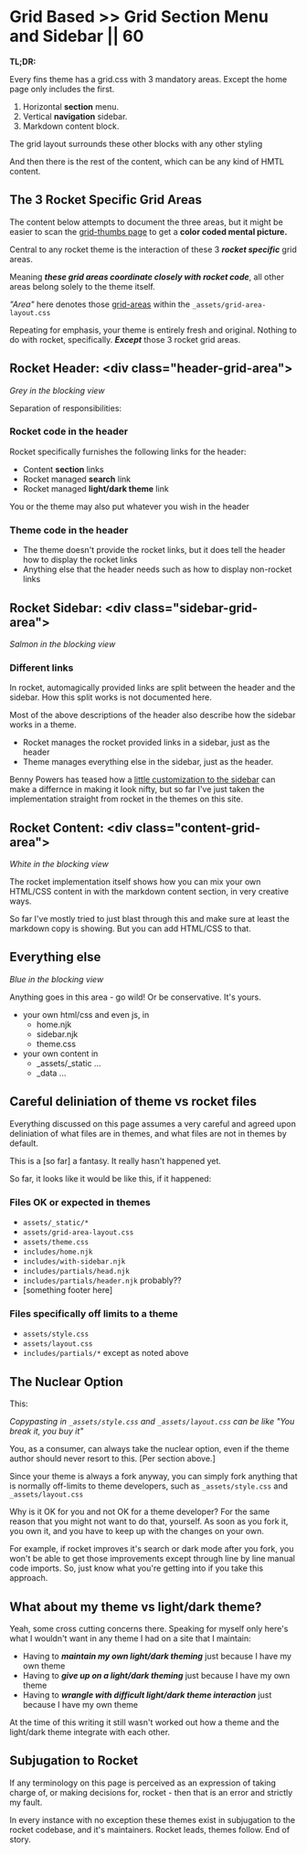 # Grid Based >> Grid Section Menu and Sidebar || 60

**TL;DR:**

Every fins theme has a grid.css with 3 mandatory areas. Except the home page only includes the first.

1) Horizontal **section** menu.
2) Vertical **navigation** sidebar.
3) Markdown content block.

The grid layout surrounds these other blocks with any other styling

 And then there is the rest of the content, which can be any kind of HMTL content. 

## The 3 Rocket Specific Grid Areas

The content below attempts to document the three areas, but it might be easier to scan the [grid-thumbs page](/fins/grid/gridThumbs/) to get a **color coded mental picture.**

Central to any rocket theme is the interaction of these 3 _**rocket specific**_ grid areas.

Meaning _**these grid areas coordinate closely with rocket code**_, all other areas belong solely to the theme itself.

_"Area"_ here denotes those [grid-areas](/fins/grid/) within the `_assets/grid-area-layout.css`

Repeating for emphasis, your theme is entirely fresh and original. Nothing to do with rocket, specifically. _**Except**_ those 3 rocket grid areas.

## Rocket Header: \<div class="header-grid-area"\>

_Grey in the blocking view_

Separation of responsibilities:

### Rocket code in the header

Rocket specifically furnishes the following links for the header:

- Content **section** links
- Rocket managed **search** link
- Rocket managed **light/dark theme** link

You or the theme may also put whatever you wish in the header

### Theme code in the header

- The theme doesn't provide the rocket links, but it does tell the header how to display the rocket links
- Anything else that the header needs such as how to display non-rocket links

## Rocket Sidebar: \<div class="sidebar-grid-area"\>

_Salmon in the blocking view_

### Different links

In rocket, automagically provided links are split between the header and the sidebar. How this split works is not documented here.

Most of the above descriptions of the header also describe how the sidebar works in a theme.

- Rocket manages the rocket provided links in a sidebar, just as the header
- Theme manages everything else in the sidebar, just as the header.

Benny Powers has teased how a [little customization to the sidebar](https://apolloelements.dev/blog/todo-app/#the-end-result) can make a differnce in making it look nifty, but so far I've just taken the implementation straight from rocket in the themes on this site.

## Rocket Content: \<div class="content-grid-area"\>

_White in the blocking view_

The rocket implementation itself shows how you can mix your own HTML/CSS content in with the markdown content section, in very creative ways.

So far I've mostly tried to just blast through this and make sure at least the markdown copy is showing. But you can add HTML/CSS to that.

## Everything else

_Blue in the blocking view_

Anything goes in this area - go wild! Or be conservative. It's yours.

- your own html/css and even js, in
  - home.njk
  - sidebar.njk
  - theme.css
- your own content in
  - _assets/_static ...
  - _data ...

## Careful deliniation of theme vs rocket files

Everything discussed on this page assumes a very careful and agreed upon deliniation of what files are in themes, and what files are not in themes by default.

This is a [so far] a fantasy. It really hasn't happened yet.

So far, it looks like it would be like this, if it happened:

### Files OK or expected in themes

- `assets/_static/*`
- `assets/grid-area-layout.css`
- `assets/theme.css`
- `includes/home.njk`
- `includes/with-sidebar.njk`
- `includes/partials/head.njk`
- `includes/partials/header.njk` probably??
- [something footer here]

### Files specifically off limits to a theme

- `assets/style.css`
- `assets/layout.css`
- `includes/partials/*` except as noted above

## The Nuclear Option

This:

_Copypasting in `_assets/style.css` and `_assets/layout.css` can be like "You break it, you buy it"_

You, as a consumer, can always take the nuclear option, even if the theme author should never resort to this. [Per section above.]

Since your theme is always a fork anyway, you can simply fork anything that is normally off-limits to theme developers, such as `_assets/style.css` and `_assets/layout.css`

Why is it OK for you and not OK for a theme developer? For the same reason that you might not want to do that, yourself. As soon as you fork it, you own it, and you have to keep up with the changes on your own.

For example, if rocket improves it's search or dark mode after you fork, you won't be able to get those improvements except through line by line manual code imports. So, just know what you're getting into if you take this approach.

## What about my theme vs light/dark theme?

Yeah, some cross cutting concerns there. Speaking for myself only here's what I wouldn't want in any theme I had on a site that I maintain:

- Having to _**maintain my own light/dark theming**_ just because I have my own theme
- Having to _**give up on a light/dark theming**_ just because I have my own theme
- Having to  _**wrangle with difficult light/dark theme interaction**_ just because I have my own theme

At the time of this writing it still wasn't worked out how a theme and the light/dark theme integrate with each other.

## Subjugation to Rocket

If any terminology on this page is perceived as an expression of taking charge of, or making decisions for, rocket - then that is an error and strictly my fault.

In every instance with no exception these themes exist in subjugation to the rocket codebase, and it's maintainers. Rocket leads, themes follow. End of story.
